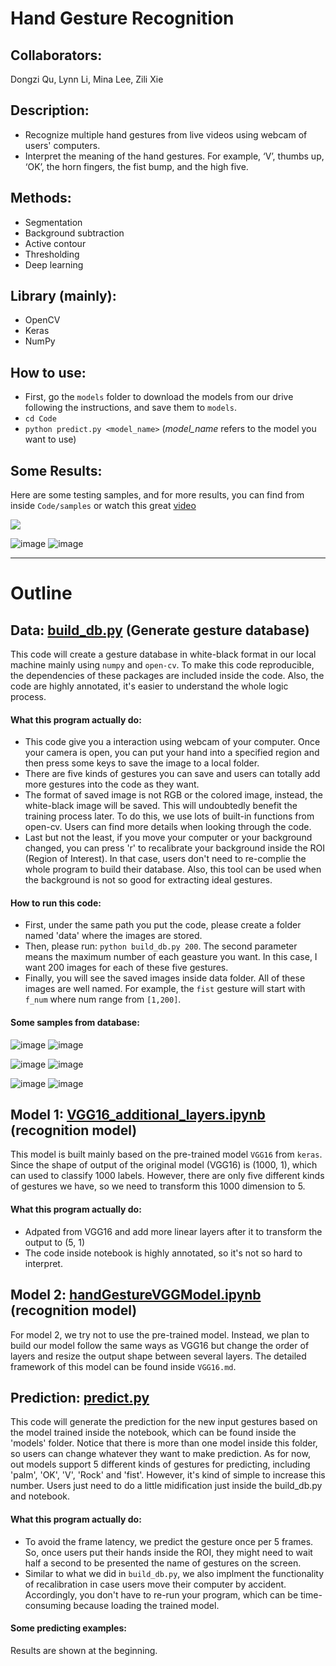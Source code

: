 # Hand Gesture Recognition

## Collaborators:

Dongzi Qu, Lynn Li, Mina Lee, Zili Xie

## Description:

- Recognize multiple hand gestures from live videos using webcam of users' computers.
- Interpret the meaning of the hand gestures. For example, ‘V’, thumbs up, ‘OK’, the horn fingers, the fist bump, and the high five.

## Methods:

- Segmentation
- Background subtraction
- Active contour
- Thresholding
- Deep learning

## Library (mainly):

- OpenCV
- Keras
- NumPy

## How to use:

- First, go the `models` folder to download the models from our drive following the instructions, and save them to `models`.
- `cd Code`
- `python predict.py <model_name>` (_model_name_ refers to the model you want to use)

## Some Results:

Here are some testing samples, and for more results, you can find from inside `Code/samples` or watch this great [video](https://youtu.be/m2ymKHthrOw)

<a href="https://youtu.be/m2ymKHthrOw"><img src="https://github.com/leelightman/HandGestureRecognizer/blob/master/asset/model2_result.png" /></a>

![image](https://github.com/leelightman/HandGestureRecognizer/blob/master/Code/samples/readme_o.png)
![image](https://github.com/leelightman/HandGestureRecognizer/blob/master/Code/samples/readme_r.png)

---

# Outline

## Data: [build_db.py](https://github.com/leelightman/HandGestureRecognizer/blob/master/Code/build_db.py) (Generate gesture database)

This code will create a gesture database in white-black format in our local machine mainly using `numpy` and `open-cv`. To make this code reproducible, the dependencies of these packages are included inside the code. Also, the code are highly annotated, it's easier to understand the whole logic process.

#### What this program actually do:

- This code give you a interaction using webcam of your computer. Once your camera is open, you can put your hand into a specified region and then press some keys to save the image to a local folder.
- There are five kinds of gestures you can save and users can totally add more gestures into the code as they want.
- The format of saved image is not RGB or the colored image, instead, the white-black image will be saved. This will undoubtedly benefit the training process later. To do this, we use lots of built-in functions from open-cv. Users can find more details when looking through the code.
- Last but not the least, if you move your computer or your background changed, you can press 'r' to recalibrate your background inside the ROI (Region of Interest). In that case, users don't need to re-complie the whole program to build their database. Also, this tool can be used when the background is not so good for extracting ideal gestures.

#### How to run this code:

- First, under the same path you put the code, please create a folder named 'data' where the images are stored.
- Then, please run: `python build_db.py 200`. The second parameter means the maximum number of each geasture you want. In this case, I want 200 images for each of these five gestures.
- Finally, you will see the saved images inside data folder. All of these images are well named. For example, the `fist` gesture will start with `f_num` where num range from `[1,200]`.

#### Some samples from database:

![image](https://github.com/leelightman/HandGestureRecognizer/blob/master/Code/samples/o_1.jpg)
![image](https://github.com/leelightman/HandGestureRecognizer/blob/master/Code/samples/o_12.jpg)

![image](https://github.com/leelightman/HandGestureRecognizer/blob/master/Code/samples/p_3.jpg)
![image](https://github.com/leelightman/HandGestureRecognizer/blob/master/Code/samples/p_4.jpg)

![image](https://github.com/leelightman/HandGestureRecognizer/blob/master/Code/samples/f_2.jpg)
![image](https://github.com/leelightman/HandGestureRecognizer/blob/master/Code/samples/f_9.jpg)

## Model 1: [VGG16_additional_layers.ipynb](https://github.com/leelightman/HandGestureRecognizer/blob/master/Code/VGG16_additional_layers.ipynb) (recognition model)

This model is built mainly based on the pre-trained model `VGG16` from `keras`. Since the shape of output of the original model (VGG16) is (1000, 1), which can used to classify 1000 labels. However, there are only five different kinds of gestures we have, so we need to transform this 1000 dimension to 5.

#### What this program actually do:

- Adpated from VGG16 and add more linear layers after it to transform the output to (5, 1)
- The code inside notebook is highly annotated, so it's not so hard to interpret.

## Model 2: [handGestureVGGModel.ipynb](https://github.com/leelightman/HandGestureRecognizer/blob/master/Code/handGestureVGGModel.ipynb) (recognition model)

For model 2, we try not to use the pre-trained model. Instead, we plan to build our model follow the same ways as VGG16 but change the order of layers and resize the output shape between several layers. The detailed framework of this model can be found inside `VGG16.md`.

## Prediction: [predict.py](https://github.com/leelightman/HandGestureRecognizer/blob/master/Code/predict.py)

This code will generate the prediction for the new input gestures based on the model trained inside the notebook, which can be found inside the 'models' folder. Notice that there is more than one model inside this folder, so users can change whatever they want to make prediction. As for now, out models support 5 different kinds of gestures for predicting, including 'palm', 'OK', 'V', 'Rock' and 'fist'. However, it's kind of simple to increase this number. Users just need to do a little midification just inside the build_db.py and notebook.

#### What this program actually do:

- To avoid the frame latency, we predict the gesture once per 5 frames. So, once users put their hands inside the ROI, they might need to wait half a second to be presented the name of gestures on the screen.
- Similar to what we did in `build_db.py`, we also implment the functionality of recalibration in case users move their computer by accident. Accordingly, you don't have to re-run your program, which can be time-consuming because loading the trained model.

#### Some predicting examples:

Results are shown at the beginning.
